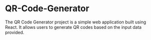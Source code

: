 # QR-Code-Generator
The QR Code Generator project is a simple web application built using React. It allows users to generate QR codes based on the input data provided.
